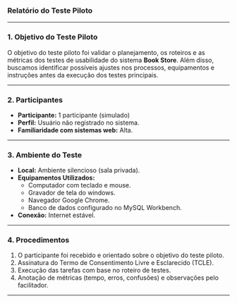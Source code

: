 ### **Relatório do Teste Piloto**

---

### **1. Objetivo do Teste Piloto**
O objetivo do teste piloto foi validar o planejamento, os roteiros e as métricas dos testes de usabilidade do sistema **Book Store**. Além disso, buscamos identificar possíveis ajustes nos processos, equipamentos e instruções antes da execução dos testes principais.

---

### **2. Participantes**
- **Participante:** 1 participante (simulado)  
- **Perfil:** Usuário não registrado no sistema.  
- **Familiaridade com sistemas web:** Alta.  

---

### **3. Ambiente do Teste**
- **Local:** Ambiente silencioso (sala privada).  
- **Equipamentos Utilizados:**  
  - Computador com teclado e mouse.  
  - Gravador de tela do windows.  
  - Navegador Google Chrome.  
  - Banco de dados configurado no MySQL Workbench.  
- **Conexão:** Internet estável.  

---

### **4. Procedimentos**
1. O participante foi recebido e orientado sobre o objetivo do teste piloto.
2. Assinatura do Termo de Consentimento Livre e Esclarecido (TCLE).
3. Execução das tarefas com base no roteiro de testes.
4. Anotação de métricas (tempo, erros, confusões) e observações pelo facilitador.

---
